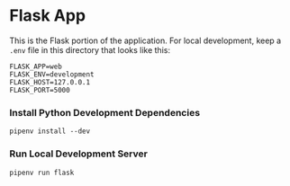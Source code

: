 # Flask App

This is the Flask portion of the application. For local development, keep a `.env` file in this directory that looks like this:
```
FLASK_APP=web
FLASK_ENV=development
FLASK_HOST=127.0.0.1
FLASK_PORT=5000
```

### Install Python Development Dependencies

```
pipenv install --dev
```

### Run Local Development Server

```
pipenv run flask
```
